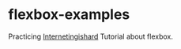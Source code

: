 # flexbox-examples
Practicing [Internetingishard](https://internetingishard.netlify.app/html-and-css/flexbox/index.html) Tutorial about flexbox.